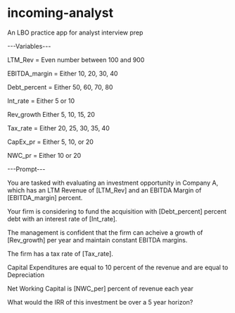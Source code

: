 # incoming-analyst
An LBO practice app for analyst interview prep

---Variables---

LTM_Rev = Even number between 100 and 900

EBITDA_margin = Either 10, 20, 30, 40

Debt_percent = Either 50, 60, 70, 80

Int_rate = Either 5 or 10

Rev_growth Either 5, 10, 15, 20

Tax_rate = Either 20, 25, 30, 35, 40

CapEx_pr = Either 5, 10, or 20

NWC_pr = Either 10 or 20

---Prompt---

You are tasked with evaluating an investment opportunity in Company A, which has an LTM Revenue of [LTM_Rev] and an EBITDA Margin of [EBITDA_margin] percent.

Your firm is considering to fund the acquisition with [Debt_percent] percent debt with an interest rate of [Int_rate].

The management is confident that the firm can acheive a growth of [Rev_growth] per year and maintain constant EBITDA margins.

The firm has a tax rate of [Tax_rate].

Capital Expenditures are equal to 10 percent of the revenue and are equal to Depreciation

Net Working Capital is [NWC_per] percent of revenue each year

What would the IRR of this investment be over a 5 year horizon?
